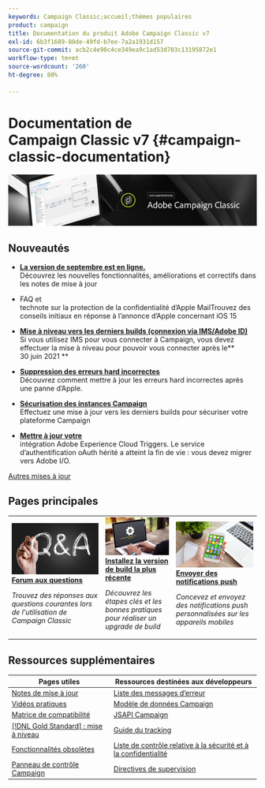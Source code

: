```yaml
---
keywords: Campaign Classic;accueil;thèmes populaires
product: campaign
title: Documentation du produit Adobe Campaign Classic v7
exl-id: 6b3f1689-80de-49fd-b7ee-7a2a1931d157
source-git-commit: acb2c4e90c4ce349ea9c1ad53d703c13195872e1
workflow-type: tm+mt
source-wordcount: '260'
ht-degree: 80%

---
```


# Documentation de Campaign Classic v7 {#campaign-classic-documentation}

![](platform/using/assets/do-not-localize/banner_acc_doc.jpg)

## Nouveautés

* **[La version de septembre est en ligne.](rn/using/latest-release.md)**<br/> Découvrez les nouvelles fonctionnalités, améliorations et correctifs dans les notes de mise à jour

* **[](https://experienceleague.adobe.com/docs/deliverability-learn/deliverability-best-practice-guide/additional-resources/technotes/apple-mail-privacy-faq.html)** FAQ et  **[](technotes/using/apple-mail-app-privacy-protection.md)**<br/> technote sur la protection de la confidentialité d’Apple MailTrouvez des conseils initiaux en réponse à l’annonce d’Apple concernant iOS 15

* **[Mise à niveau vers les derniers builds  (connexion via IMS/Adobe ID)](technotes/using/ims-updates.md)**<br/> Si vous utilisez IMS pour vous connecter à Campaign, vous devez effectuer la mise à niveau pour pouvoir vous connecter après le** 30 juin 2021 **

* **[Suppression des erreurs hard incorrectes](delivery/using/update-bounce-qualification.md)**<br/> Découvrez comment mettre à jour les erreurs hard incorrectes après une panne d’Apple.

* **[Sécurisation des instances Campaign](technotes/using/acc-config-updates.md)**<br/> Effectuez une mise à jour vers les derniers builds pour sécuriser votre plateforme Campaign

* **[Mettre à jour votre ](integrations/using/configuring-adobe-io.md)**<br/> intégration Adobe Experience Cloud Triggers. Le service d’authentification oAuth hérité a atteint la fin de vie : vous devez migrer vers Adobe I/O.

[Autres mises à jour](rn/using/documentation-updates.md)

## Pages principales

<table style="table-layout:fixed">
<tr>
  <td>
    <a href="platform/using/common-questions.md">
      <img alt="FAQ" src="platform/using/assets/FAQ.png"/>
    </a>
    <div>
      <a href="platform/using/common-questions.md">
    <strong>Forum aux questions</strong>
    </a>
    </div>
    <p>
    <em>Trouvez des réponses aux questions courantes lors de l'utilisation de Campaign Classic</em>
    <p>
  </td>
   <td>
    <a href="production/using/build-upgrade.md">
      <img alt="Upgrade de build" src="platform/using/assets/upgrade.png" />
    </a>
    <div>
      <a href="production/using/build-upgrade.md">
    <strong>Installez la version de build la plus récente</strong>
    </a>
    </div>
    <p>
    <em>Découvrez les étapes clés et les bonnes pratiques pour réaliser un upgrade de build</em>
    <p>
  </td>
  <td>
    <a href="delivery/using/create-notifications-ios.md">
       <img alt="Notifications push" src="platform/using/assets/push.png" />
    </a>
    <div>
       <a href="delivery/using/create-notifications-ios.md">
    <strong>Envoyer des notifications push</strong>
    </a>
    </div>
    <p>
    <em>Concevez et envoyez des notifications push personnalisées sur les appareils mobiles</em>
    <p>
  </td>
</tr>
</table>

## Ressources supplémentaires

| Pages utiles | Ressources destinées aux développeurs |
|---|---|
| [Notes de mise à jour](rn/using/latest-release.md) | [Liste des messages d’erreur](https://experienceleague.adobe.com/developer/campaign-errors/error_codes.html) |
| [Vidéos pratiques](https://experienceleague.adobe.com/docs/campaign-classic-learn/tutorials/overview.html?lang=fr) | [Modèle de données Campaign](configuration/using/about-data-model.md) |
| [Matrice de compatibilité](rn/using/compatibility-matrix.md) | [JSAPI Campaign](https://docs.adobe.com/content/help/en/campaign-classic/technicalresources/api/p-1.html) |
| [[!DNL Gold Standard] : mise à niveau](rn/using/gs-overview.md) | [Guide du tracking](https://helpx.adobe.com/fr/campaign/kb/acc-tracking.html) |
| [Fonctionnalités obsolètes](rn/using/deprecated-features.md) | [Liste de contrôle relative à la sécurité et à la confidentialité](https://helpx.adobe.com/fr/campaign/kb/acc-security.html) |
| [Panneau de contrôle Campaign](https://experienceleague.adobe.com/docs/control-panel/using/control-panel-home.html?lang=fr) | [Directives de supervision](production/using/monitoring-guidelines.md) |
